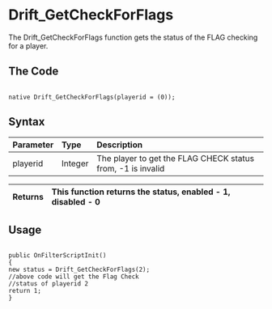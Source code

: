 # Drift\_GetCheckForFlags #

The Drift\_GetCheckForFlags function gets the status of the FLAG checking for a player.


## The Code ##
```PAWN

native Drift_GetCheckForFlags(playerid = (0));
```

## Syntax ##
|Parameter|Type|Description|
|:--------|:---|:----------|
|playerid |Integer|The player to get the FLAG CHECK status from, -1 is invalid|

|Returns|This function returns the status, enabled - 1, disabled - 0|
|:------|:----------------------------------------------------------|


## Usage ##


```PAWN

public OnFilterScriptInit()
{
new status = Drift_GetCheckForFlags(2);
//above code will get the Flag Check
//status of playerid 2
return 1;
}
```